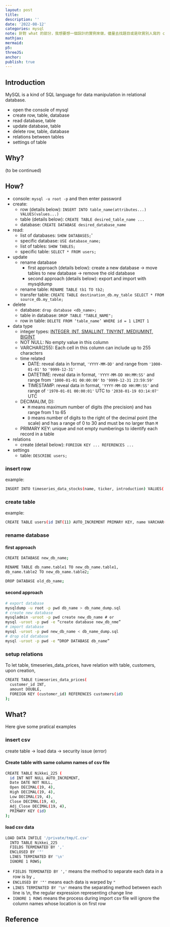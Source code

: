 ```yaml
---
layout: post
title:
description: ''
date: '2022-08-12'
categories: mysql
note: 針對 what 的部分，我想要想一個設計的實例來做，儘量去找題目或是欣賞別人寫的 code
mathjax:
mermaid:
p5:
threeJS:
anchor:
publish: true
---
```


## Introduction

MySQL is a kind of SQL language for data manipulation in relational database.

* open the console of mysql
* create row, table, database
* read database, table
* update database, table
* delete row, table, database
* relations between tables
* settings of table

## Why?

(to be continued)

## How?

* console: `mysql -u root -p` and then enter password
* create:
  * row (details below): `INSERT INTO table_name(attributes...) VALUES(values...)`
  * table (details below): `CREATE TABLE desired_table_name ...`
  * database: `CREATE DATABASE desired_database_name`
* read:
  * list of databases: `SHOW DATABASES;`'
  * specific database: `USE database_name;`
  * list of tables: `SHOW TABLES;`
  * specific table: `SELECT * FROM users;`
* update
  * rename database
    * first approach (details below): create a new database -> move tables to new database -> remove the old database
    * second approach (details below): export and import with mysqldump
  * rename table: `RENAME TABLE tb1 TO tb2;`
  * transfer table: `CREATE TABLE destination_db.my_table SELECT * FROM source_db.my_table;`
* delete
  * database: `drop database <db_name>;`
  * table in database: `DROP TABLE "TABLE_NAME";`
  * row in table: `DELETE FROM ‘table_name’ WHERE id = 1 LIMIT 1`
* data type
  * integer types: [INTEGER, INT, SMALLINT, TINYINT, MEDIUMINT, BIGINT](https://dev.mysql.com/doc/refman/8.0/en/integer-types.html)
  * NOT NULL: No empty value in this column
  * VARCHAR(255): Each cell in this column can include up to 255 characters
  * time related
    * DATE: reveal data in format, `'YYYY-MM-DD'` and range from `'1000-01-01'` to `'9999-12-31'`
    * DATETIME: reveal data in format, `'YYYY-MM-DD HH:MM:SS'` and range from `'1000-01-01 00:00:00'` to `'9999-12-31 23:59:59'`
    * TIMESTAMP: reveal data in format, `'YYYY-MM-DD HH:MM:SS'` and range of `'1970-01-01 00:00:01'` UTC to `'2038-01-19 03:14:07'` UTC
  * DECIMAL(M, D):
    * `M` means maximum number of digits (the precision) and has range from 1 to 65
    * `D` means number of digits to the right of the decimal point (the scale) and has a range of 0 to 30 and must be no larger than `M`
  * PRIMARY KEY: unique and not empty numberings to identify each record in a table
* relations
  * create (detail below): `FOREIGN KEY ... REFERENCES ...`
* settings
  * table: `DESCRIBE users;`

### insert row

example:

```bash
INSERT INTO timeseries_data_stocks(name, ticker, introduction) VALUES('S&P_500', '^GSPC', 'S&P 500 is a market-capitalization-weighted index of the 500 largest U.S. publicly traded companies by market value.')
```

### create table

example:

```bash
CREATE TABLE users(id INT(11) AUTO_INCREMENT PRIMARY KEY, name VARCHAR(100), email VARCHAR(100), username VARCHAR(30), password VARCHAR(100), register_date TIMESTAMP DEFAULT CURRENT_TIMESTAMP);
```

### rename database

#### first approach

```bash
CREATE DATABASE new_db_name;

RENAME TABLE db_name.table1 TO new_db_name.table1,  
db_name.table2 TO new_db_name.table2;

DROP DATABASE old_db_name;
```

#### second approach

```bash
# export database
mysqldump -u root -p pwd db_name > db_name_dump.sql
# create new database
mysqladmin -uroot -p pwd create new_db_name # or
mysql -uroot -p pwd -e “create database new_db_nme”
# import database
mysql -uroot -p pwd new_db_name < db_name_dump.sql
# drop old database
mysql -uroot -p pwd -e “DROP DATABASE db_name”
```

### setup relations

To let table, timeseries_data_prices, have relation with table, customers, upon creation,

```bash
CREATE TABLE timeseries_data_prices(
  customer_id INT,
  amount DOUBLE,
  FOREIGN KEY (customer_id) REFERENCES customers(id)
);
```

## What?

Here give some pratical examples

### insert csv

create table -> load data -> security issue (error)

#### Create table with same column names of csv file

```bash
CREATE TABLE Nikkei_225 (
  id INT NOT NULL AUTO_INCREMENT,
  Date DATE NOT NULL, 
  Open DECIMAL(19, 4),
  High DECIMAL(19, 4),
  Low DECIMAL(19, 4),
  Close DECIMAL(19, 4), 
  Adj_Close DECIMAL(19, 4),
  PRIMARY KEY (id)
);
```

#### load csv data

```bash
LOAD DATA INFILE '/private/tmp/C.csv'
  INTO TABLE Nikkei_225
  FIELDS TERMINATED BY ','
  ENCLOSED BY '"'
  LINES TERMINATED BY '\n'
  IGNORE 1 ROWS;
```

* `FIELDS TERMINATED BY ','` means the method to separate each data in a row is by `,`
* `ENCLOSED BY '"'` means each data is warped by `"`
* `LINES TERMINATED BY '\n'` means the separating method between each line is \n, the regular expression representing change line
* `IGNORE 1 ROWS` means the process during import csv file will ignore the column names whose location is on first row



## Reference

